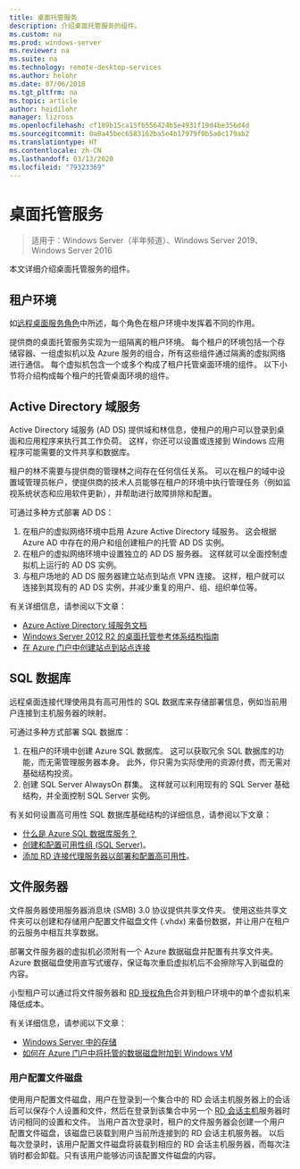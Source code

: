 ```yaml
---
title: 桌面托管服务
description: 介绍桌面托管服务的组件。
ms.custom: na
ms.prod: windows-server
ms.reviewer: na
ms.suite: na
ms.technology: remote-desktop-services
ms.author: helohr
ms.date: 07/06/2018
ms.tgt_pltfrm: na
ms.topic: article
author: heidilohr
manager: lizross
ms.openlocfilehash: cf189b15ca15fb556424b5e4931f19d4be356d4d
ms.sourcegitcommit: 0a0a45bec6583162ba5e4b17979f0b5a0c179ab2
ms.translationtype: HT
ms.contentlocale: zh-CN
ms.lasthandoff: 03/13/2020
ms.locfileid: "79323369"
---
```

# <a name="desktop-hosting-service"></a>桌面托管服务

>适用于：Windows Server（半年频道）、Windows Server 2019、Windows Server 2016

本文详细介绍桌面托管服务的组件。

## <a name="tenant-environment"></a>租户环境

如[远程桌面服务角色](rds-roles.md)中所述，每个角色在租户环境中发挥着不同的作用。

提供商的桌面托管服务实现为一组隔离的租户环境。 每个租户的环境包括一个存储容器、一组虚拟机以及 Azure 服务的组合，所有这些组件通过隔离的虚拟网络进行通信。 每个虚拟机包含一个或多个构成了租户托管桌面环境的组件。 以下小节将介绍构成每个租户的托管桌面环境的组件。

## <a name="active-directory-domain-services"></a>Active Directory 域服务

Active Directory 域服务 (AD DS) 提供域和林信息，使租户的用户可以登录到桌面和应用程序来执行其工作负荷。 这样，你还可以设置或连接到 Windows 应用程序可能需要的文件共享和数据库。

租户的林不需要与提供商的管理林之间存在任何信任关系。 可以在租户的域中设置域管理员帐户，使提供商的技术人员能够在租户的环境中执行管理任务（例如监视系统状态和应用软件更新），并帮助进行故障排除和配置。

可通过多种方式部署 AD DS：

1. 在租户的虚拟网络环境中启用 Azure Active Directory 域服务。 这会根据 Azure AD 中存在的用户和组创建租户的托管 AD DS 实例。
2. 在租户的虚拟网络环境中设置独立的 AD DS 服务器。 这样就可以全面控制虚拟机上运行的 AD DS 实例。
3. 与租户场地的 AD DS 服务器建立站点到站点 VPN 连接。 这样，租户就可以连接到其现有的 AD DS 实例，并减少重复的用户、组、组织单位等。

有关详细信息，请参阅以下文章：

* [Azure Active Directory 域服务文档](https://docs.microsoft.com/azure/active-directory-domain-services/)
* [Windows Server 2012 R2 的桌面托管参考体系结构指南](https://docs.microsoft.com/azure/vpn-gateway/vpn-gateway-howto-site-to-site-resource-manager-portal)
* [在 Azure 门户中创建站点到站点连接](https://docs.microsoft.com/azure/vpn-gateway/vpn-gateway-howto-site-to-site-resource-manager-portal)

## <a name="sql-database"></a>SQL 数据库

远程桌面连接代理使用具有高可用性的 SQL 数据库来存储部署信息，例如当前用户连接到主机服务器的映射。

可通过多种方式部署 SQL 数据库：

1. 在租户的环境中创建 Azure SQL 数据库。 这可以获取冗余 SQL 数据库的功能，而无需管理服务器本身。 此外，你只需为实际使用的资源付费，而无需对基础结构投资。
2. 创建 SQL Server AlwaysOn 群集。 这样就可以利用现有的 SQL Server 基础结构，并全面控制 SQL Server 实例。

有关如何设置高可用性 SQL 数据库基础结构的详细信息，请参阅以下文章：

* [什么是 Azure SQL 数据库服务？](https://docs.microsoft.com/azure/sql-database/sql-database-technical-overview)
* [创建和配置可用性组 (SQL Server)](https://docs.microsoft.com/sql/database-engine/availability-groups/windows/creation-and-configuration-of-availability-groups-sql-server?view=sql-server-2017)。
* [添加 RD 连接代理服务器以部署和配置高可用性](rds-connection-broker-cluster.md)。

## <a name="file-server"></a>文件服务器

文件服务器使用服务器消息块 (SMB) 3.0 协议提供共享文件夹。 使用这些共享文件夹可以创建和存储用户配置文件磁盘文件 (.vhdx) 来备份数据，并让用户在租户的云服务中相互共享数据。

部署文件服务器的虚拟机必须附有一个 Azure 数据磁盘并配置有共享文件夹。 Azure 数据磁盘使用直写式缓存，保证每次重启虚拟机后不会擦除写入到磁盘的内容。

小型租户可以通过将文件服务器和 [RD 授权角色](rds-roles.md#remote-desktop-licensing)合并到租户环境中的单个虚拟机来降低成本。

有关详细信息，请参阅以下文章：

* [Windows Server 中的存储](../../storage/storage.md)
* [如何在 Azure 门户中将托管的数据磁盘附加到 Windows VM](https://docs.microsoft.com/azure/virtual-machines/windows/attach-managed-disk-portal?toc=%2Fazure%2Fvirtual-machines%2Fwindows%2Fclassic%2Ftoc.json)

### <a name="user-profile-disks"></a>用户配置文件磁盘

使用用户配置文件磁盘，用户在登录到一个集合中的 RD 会话主机服务器上的会话后可以保存个人设置和文件，然后在登录到该集合中另一个 [RD 会话主机](rds-roles.md#remote-desktop-session-host)服务器时访问相同的设置和文件。 当用户首次登录时，租户的文件服务器会创建一个用户配置文件磁盘，该磁盘已装载到用户当前所连接到的 RD 会话主机服务器。 以后每次登录时，该用户配置文件磁盘将装载到相应的 RD 会话主机服务器，而每次注销时都会卸载。只有该用户能够访问该配置文件磁盘的内容。